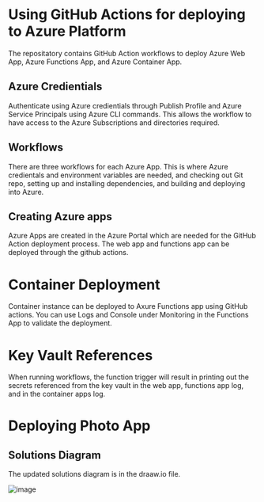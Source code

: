 # Using GitHub Actions for deploying to Azure Platform #

The repositatory contains GitHub Action workflows to deploy Azure Web App, Azure Functions App, and Azure Container App. 

## Azure Credientials ##

Authenticate using Azure credientials through Publish Profile and Azure Service Principals using Azure CLI commands. This allows the workflow to have access to the Azure Subscriptions and directories required. 

## Workflows ##

There are three workflows for each Azure App. This is where Azure credientals and environment variables are needed, and checking out Git repo, setting up and installing dependencies, and building and deploying into Azure. 

## Creating Azure apps ##

Azure Apps are created in the Azure Portal which are needed for the GitHub Action deployment process. The web app and functions app can be deployed through the github actions. 

# Container Deployment #

Container instance can be deployed to Axure Functions app using GitHub actions. You can use Logs and Console under Monitoring in the Functions App to validate the deployment. 

# Key Vault References # 

When running workflows, the function trigger will result in printing out the secrets referenced from the key vault in the web app, functions app log, and in the container apps log.

# Deploying Photo App #


## Solutions Diagram ##

The updated solutions diagram is in the draaw.io file.

![image](https://github.com/annmnguyen/519-assignment-1/assets/101607810/b8bf04f5-b5ad-4d03-becc-2c08b61b5e95)
